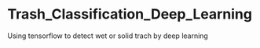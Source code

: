# Trash_Classification_Deep_Learning
 Using tensorflow to detect wet or solid trach by deep learning

